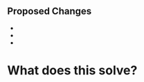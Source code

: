 ## Proposed Changes
<!-- include a general overview of what you're changing -->

  -
  -
  -

# What does this solve?
<!-- include a summary of what this solves -->